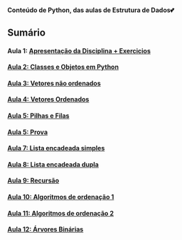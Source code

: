 <h4> Conteúdo de Python, das aulas de Estrutura de Dados💕</h4>
<h2>Sumário</h2>
<h4>Aula 1: <a href="https://github.com/MaineCalabrezi13/EstruturadeDados/tree/main/Aula%2009.08">Apresentação da Disciplina + Exercicios</h4>
<h4>Aula 2: <a href="https://github.com/MaineCalabrezi13/EstruturadeDados/tree/main/Aula%2016.08">Classes e Objetos em Python</h4>
<h4>Aula 3: <a href="https://github.com/MaineCalabrezi13/EstruturadeDados/tree/main/Aula%2023.08">Vetores não ordenados</h4>
<h4>Aula 4: <a href="">Vetores Ordenados</h4>
<h4>Aula 5: <a href="https://github.com/MaineCalabrezi13/EstruturadeDados/tree/main/Aula%2006.09">Pilhas e Filas</h4>
<h4>Aula 5: Prova</h4>  
<h4>Aula 7: <a href="">Lista encadeada simples</h4>
<h4>Aula 8: <a href="https://github.com/MaineCalabrezi13/EstruturadeDados/tree/main/Aula%2027.09">Lista encadeada dupla</h4>
<h4>Aula 9: <a href="https://github.com/MaineCalabrezi13/EstruturadeDados/tree/main/Aula%2004.10">Recursão</h4>
<h4>Aula 10: <a href="https://github.com/MaineCalabrezi13/EstruturadeDados/tree/main/Aula%2011.10">Algoritmos de ordenação 1</h4>
<h4>Aula 11: <a href="">Algoritmos de ordenação 2</h4>
<h4>Aula 12: <a href="">Árvores Binárias</h4>
